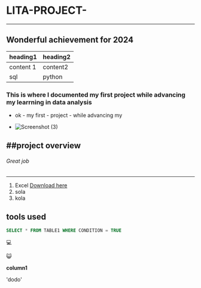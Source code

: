 # LITA-PROJECT-
---
## Wonderful achievement for 2024
|heading1|heading2|
|---------|---------|
|content 1|content2|
|sql|python|

### This  is where I documented my first project while advancing my learrning in data analysis

- ok
       - my first
       - project
       -  while advancing my 

- ![Screenshot (3)](https://github.com/user-attachments/assets/4295cdba-ee9d-40a8-a4d6-9decfd49abfd)

##project overview
---


###### Great job

---

1. Excel [Download here](http://www.microsoft.com)
2. sola
3. kola
## tools used

``` Sql
SELECT * FROM TABLE1 WHERE CONDITION = TRUE
```
💻


😺



**column1**


'dodo'
